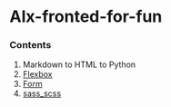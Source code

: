# Alx-fronted-for-fun

###  Contents

1. Markdown to HTML to Python
2. [Flexbox](https://github.com/arraycoded12/alx-frontend-for-fun/tree/master/flexbox)
3. [Form](https://github.com/arraycoded12/alx-frontend-for-fun/tree/master/form)
4. [sass_scss](https://github.com/arraycoded12/alx-frontend-for-fun/tree/master/sass_scss) 
